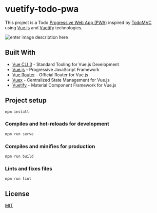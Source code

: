 # vuetify-todo-pwa
This project is a Todo [Progressive Web App (PWA)](https://developers.google.com/web/progressive-web-apps/) inspired by [TodoMVC](http://todomvc.com/) using [Vue.js](https://vuejs.org) and [Vuetify](https://vuetifyjs.com) technologies.

![enter image description here](https://vuetifytodo.davidgaroro.es/github/image.png)

## Built With
 - [Vue CLI 3](https://cli.vuejs.org) - Standard Tooling for Vue.js Development
 - [Vue.js](https://vuejs.org) - Progressive JavaScript Framework
 - [Vue Router](https://router.vuejs.org) - Official Router for Vue.js
 - [Vuex](https://vuex.vuejs.org) - Centralized State Management for Vue.js
 - [Vuetify](https://vuetifyjs.com) - Material Component Framework for Vue.js

## Project setup
```
npm install
```

### Compiles and hot-reloads for development
```
npm run serve
```

### Compiles and minifies for production
```
npm run build
```

### Lints and fixes files
```
npm run lint
```
## License
[MIT](./LICENSE)
